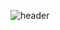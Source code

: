 ![header](https://capsule-render.vercel.app/api?type=waving&color=0:262626&height=250&section=header&text=Ruby_Jieun&fontColor=eeeeee&fontSize=50&animation=fadeIn&fontAlignY=38)

<!--
**ruby-jieun/ruby-jieun** is a ✨ _special_ ✨ repository because its `README.md` (this file) appears on your GitHub profile.

Here are some ideas to get you started:

- 🔭 I’m currently working on ...
- 🌱 I’m currently learning ...
- 👯 I’m looking to collaborate on ...
- 🤔 I’m looking for help with ...
- 💬 Ask me about ...
- 📫 How to reach me: ...
- 😄 Pronouns: ...
- ⚡ Fun fact: ...
-->
